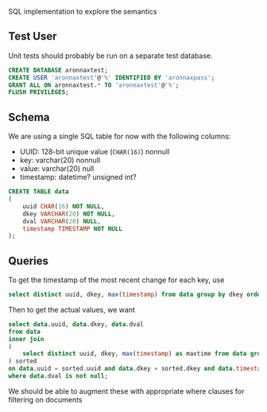 SQL implementation to explore the semantics

## Test User
Unit tests should probably be run on a separate test database.

```sql
CREATE DATABASE aronnaxtest;
CREATE USER 'aronnaxtest'@'%' IDENTIFIED BY 'aronnaxpass';
GRANT ALL ON aronnaxtest.* TO 'aronnaxtest'@'%';
FLUSH PRIVILEGES;
```

## Schema

We are using a single SQL table for now with the following columns:

* UUID: 128-bit unique value (`CHAR(16)`) nonnull
* key: varchar(20) nonnull
* value: varchar(20) null
* timestamp: datetime? unsigned int?

```sql
CREATE TABLE data
(
    uuid CHAR(16) NOT NULL,
    dkey VARCHAR(20) NOT NULL,
    dval VARCHAR(20) NULL,
    timestamp TIMESTAMP NOT NULL
);
```

## Queries

To get the timestamp of the most recent change for each key, use

```sql
select distinct uuid, dkey, max(timestamp) from data group by dkey order by timestamp desc;
```

Then to get the actual values, we want

```sql
select data.uuid, data.dkey, data.dval
from data
inner join
(
    select distinct uuid, dkey, max(timestamp) as maxtime from data group by dkey order by timestamp desc
) sorted
on data.uuid = sorted.uuid and data.dkey = sorted.dkey and data.timestamp = sorted.maxtime
where data.dval is not null;
```

We should be able to augment these with appropriate where clauses for filtering on documents
